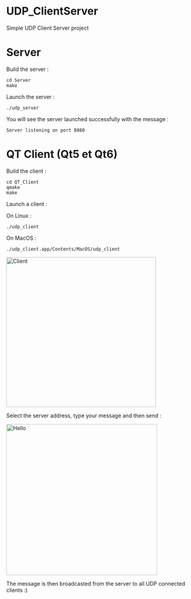 # UDP_ClientServer
Simple UDP Client Server project

# Server

Build the server :

```
cd Server
make
```

Launch the server : 

```
./udp_server
```

You will see the server launched successfully with the message :
```
Server listening on port 8080
```

# QT Client (Qt5 et Qt6)

Build the client :

```
cd QT_Client
qmake
make
```

Launch a client : 

On Linux :
```
./udp_client
```

On MacOS :
```
./udp_client.app/Contents/MacOS/udp_client
```

<img width="396" alt="Client" src="https://github.com/DigitalBox98/UDP_ClientServer/assets/57635141/2be2a0db-bbac-495a-9966-3b559f513d5e">

Select the server address, type your message and then send : 

<img width="399" alt="Hello" src="https://github.com/DigitalBox98/UDP_ClientServer/assets/57635141/a6dcfb34-dd47-4088-9fc6-f4169aa3f810">

The message is then broadcasted from the server to all UDP connected clients :)






